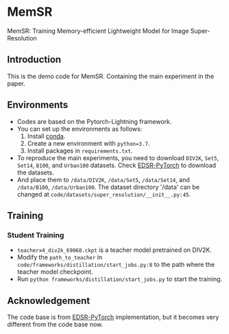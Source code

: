 # MemSR
MemSR: Training Memory-efficient Lightweight Model for Image Super-Resolution

## Introduction

This is the demo code for MemSR. Containing the main experiment in the paper. 

## Environments

* Codes are based on the Pytorch-Lightning framework.
* You can set up the environments as follows:
  1. Install [conda](https://docs.conda.io/projects/conda/en/latest/user-guide/install/index.html). 
  2. Create a new environment with `python=3.7`.
  3. Install packages in `requirements.txt`.
* To reproduce the main experiments, you need to download `DIV2K`, `Set5`, `Set14`, `B100`, and `Urban100` datasets. Check [EDSR-PyTorch](https://github.com/sanghyun-son/EDSR-PyTorch) to download the datasets.
* And place them to `/data/DIV2K`, `/data/Set5`, `/data/Set14`, and `/data/B100`, `/data/Urban100`. The dataset directory '/data' can be changed at `code/datasets/super_resolution/__init__.py:45`.
## Training

### Student Training

* `teacherx4_div2k_69068.ckpt` is a teacher model pretrained on DIV2K.
* Modify the `path_to_teacher` in `code/frameworks/distillation/start_jobs.py:8` to the path where the teacher model checkpoint.
* Run `python frameworks/distillation/start_jobs.py` to start the training.

## Acknowledgement

The code base is from [EDSR-PyTorch](https://github.com/sanghyun-son/EDSR-PyTorch) implementation, but it becomes very different from the code base now.
